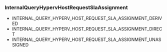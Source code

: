 ### InternalQueryHypervHostRequestSlaAssignment
- INTERNAL_QUERY_HYPERV_HOST_REQUEST_SLA_ASSIGNMENT_DERIVED
- INTERNAL_QUERY_HYPERV_HOST_REQUEST_SLA_ASSIGNMENT_DIRECT
- INTERNAL_QUERY_HYPERV_HOST_REQUEST_SLA_ASSIGNMENT_UNASSIGNED
